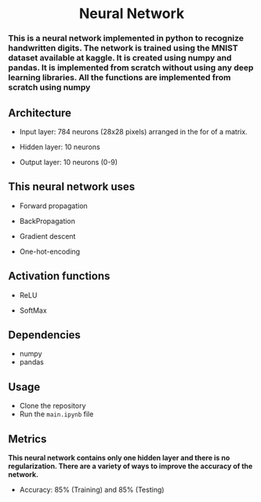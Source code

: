 <div align="center">

# Neural Network

</div>

### This is a neural network implemented in python to recognize handwritten digits. The network is trained using the MNIST dataset available at kaggle. It is created using numpy and pandas. It is implemented from scratch without using any deep learning libraries. All the functions are implemented from scratch using numpy

## Architecture

- Input layer: 784 neurons (28x28 pixels) arranged in the for of a matrix.

- Hidden layer: 10 neurons

- Output layer: 10 neurons (0-9)

## This neural network uses

- Forward propagation

- BackPropagation

- Gradient descent

- One-hot-encoding

## Activation functions

- ReLU

- SoftMax

## Dependencies

- numpy
- pandas

## Usage

- Clone the repository
- Run the `main.ipynb` file

## Metrics

**This neural network contains only one hidden layer and there is no regularization. There are a variety of ways to improve the accuracy of the network.**

- Accuracy: 85% (Training) and 85% (Testing)
